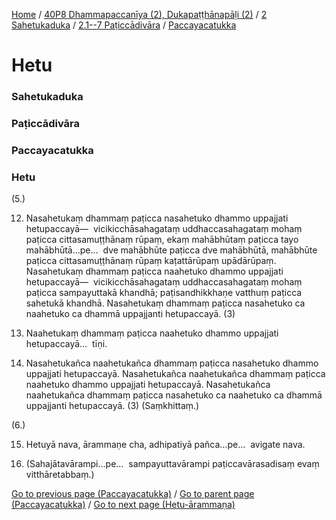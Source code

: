 
[Home](/) / [40P8 Dhammapaccanīya (2), Dukapaṭṭhānapāḷi (2)](/tipitaka/40P8.md) / [2 Sahetukaduka](/tipitaka/40P8/2.md) / [2.1--7 Paṭiccādivāra](/tipitaka/40P8/2/2.1--7.md) / [Paccayacatukka](/tipitaka/40P8/2/2.1--7/Paccayacatukka.md)

# Hetu

### Sahetukaduka

### Paṭiccādivāra

### Paccayacatukka

### Hetu

(5.)

12. Nasahetukaṃ dhammaṃ paṭicca nasahetuko dhammo uppajjati hetupaccayā—  vicikicchāsahagataṃ uddhaccasahagataṃ mohaṃ paṭicca cittasamuṭṭhānaṃ rūpaṃ, ekaṃ mahābhūtaṃ paṭicca tayo mahābhūtā…pe…  dve mahābhūte paṭicca dve mahābhūtā, mahābhūte paṭicca cittasamuṭṭhānaṃ rūpaṃ kaṭattārūpaṃ upādārūpaṃ. Nasahetukaṃ dhammaṃ paṭicca naahetuko dhammo uppajjati hetupaccayā—  vicikicchāsahagataṃ uddhaccasahagataṃ mohaṃ paṭicca sampayuttakā khandhā; paṭisandhikkhaṇe vatthuṃ paṭicca sahetukā khandhā. Nasahetukaṃ dhammaṃ paṭicca nasahetuko ca naahetuko ca dhammā uppajjanti hetupaccayā. (3)

13. Naahetukaṃ dhammaṃ paṭicca naahetuko dhammo uppajjati hetupaccayā…  tīṇi.

14. Nasahetukañca naahetukañca dhammaṃ paṭicca nasahetuko dhammo uppajjati hetupaccayā. Nasahetukañca naahetukañca dhammaṃ paṭicca naahetuko dhammo uppajjati hetupaccayā. Nasahetukañca naahetukañca dhammaṃ paṭicca nasahetuko ca naahetuko ca dhammā uppajjanti hetupaccayā. (3) (Saṃkhittaṃ.)

(6.)

15. Hetuyā nava, ārammaṇe cha, adhipatiyā pañca…pe…  avigate nava.

16. (Sahajātavārampi…pe…  sampayuttavārampi paṭiccavārasadisaṃ evaṃ vitthāretabbaṃ.)

[Go to previous page (Paccayacatukka)](/tipitaka/40P8/2/2.1--7/Paccayacatukka.md) / [Go to parent page (Paccayacatukka)](/tipitaka/40P8/2/2.1--7/Paccayacatukka.md) / [Go to next page (Hetu-ārammaṇa)](/tipitaka/40P8/2/2.1--7/Paccayacatukka/Hetu-arammana.md)


